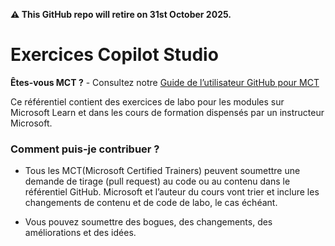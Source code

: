 **⚠️ This GitHub repo will retire on 31st October 2025.**

# Exercices Copilot Studio

**Êtes-vous MCT ?** - Consultez notre [Guide de l’utilisateur GitHub pour MCT](https://microsoftlearning.github.io/MCT-User-Guide/)

Ce référentiel contient des exercices de labo pour les modules sur Microsoft Learn et dans les cours de formation dispensés par un instructeur Microsoft.

### Comment puis-je contribuer ?

- Tous les MCT(Microsoft Certified Trainers) peuvent soumettre une demande de tirage (pull request) au code ou au contenu dans le référentiel GitHub. Microsoft et l’auteur du cours vont trier et inclure les changements de contenu et de code de labo, le cas échéant.

- Vous pouvez soumettre des bogues, des changements, des améliorations et des idées. 
